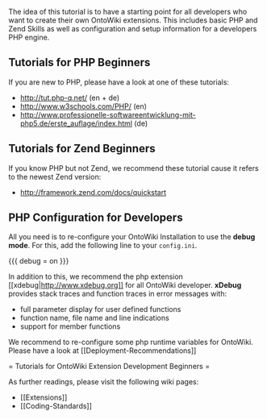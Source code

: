 The idea of this tutorial is to have a starting point for all developers who want to create their own OntoWiki extensions. This includes basic PHP and Zend Skills as well as configuration and setup information for a developers PHP engine.

## Tutorials for PHP Beginners
If you are new to PHP, please have a look at one of these tutorials:
  * http://tut.php-q.net/ (en + de)
  * http://www.w3schools.com/PHP/ (en)
  * http://www.professionelle-softwareentwicklung-mit-php5.de/erste_auflage/index.html (de)

## Tutorials for Zend Beginners
If you know PHP but not Zend, we recommend these tutorial cause it refers to the newest Zend version:  
  * http://framework.zend.com/docs/quickstart

## PHP Configuration for Developers
All you need is to re-configure your OntoWiki Installation to use the **debug mode**. For this, add the following line to your `config.ini`.

{{{
debug = on
}}}

In addition to this, we recommend the php extension [[xdebug|http://www.xdebug.org]] for all OntoWiki developer. **xDebug** provides stack traces and function traces in error messages with:
  * full parameter display for user defined functions
  * function name, file name and line indications
  * support for member functions

We recommend to re-configure some php runtime variables for OntoWiki. Please have a look at [[Deployment-Recommendations]]

= Tutorials for OntoWiki Extension Development Beginners =

As further readings, please visit the following wiki pages:
  * [[Extensions]]
  * [[Coding-Standards]]